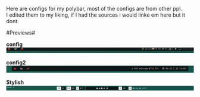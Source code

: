 Here are configs for my polybar, most of the configs are from other ppl.  
I edited them to my liking, if I had the sources i would linke em here but it dont

#Previews#

**config**
![image](https://github.com/HonorOfDuty/dotfiles/blob/master/.config/polybar/examples/2017-06-26-165228_1359x42_scrot.png)

**config2**
![image](https://github.com/HonorOfDuty/dotfiles/blob/master/.config/polybar/examples/2017-06-26-164946_1365x52_scrot.png)

**Stylish**
![image](https://github.com/HonorOfDuty/dotfiles/blob/master/.config/polybar/examples/2017-06-26-164148_1919x53_scrot.png)
